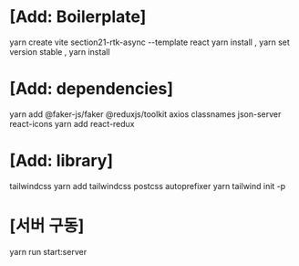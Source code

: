 # [Add: Boilerplate]
yarn create vite section21-rtk-async --template react
yarn install , yarn set version stable , yarn install

# [Add: dependencies] 
yarn add @faker-js/faker @reduxjs/toolkit axios classnames json-server react-icons
yarn add react-redux 

# [Add: library]
tailwindcss
yarn add tailwindcss postcss autoprefixer
yarn tailwind init -p


# [서버 구동]
yarn run start:server